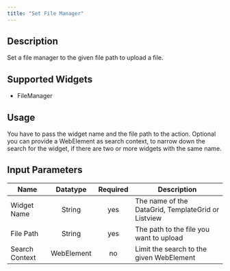 ```yaml
---
title: "Set File Manager"
---
```

## Description
Set a file manager to the given file path to upload a file.

## Supported Widgets
 + FileManager

## Usage
You have to pass the widget name and the file path to the action.
Optional you can provide a WebElement as search context, to narrow down the search for the widget, if there are two or more widgets with the same name.

## Input Parameters
Name | Datatype |Required| Description
---- |:--------:|:------:|---------------
Widget Name | String | yes | The name of the DataGrid, TemplateGrid or Listview
File Path | String | yes | The path to the file you want to upload
Search Context | WebElement | no |Limit the search to the given WebElement
